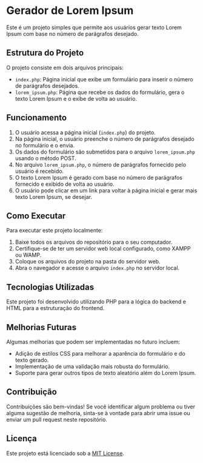# Gerador de Lorem Ipsum

Este é um projeto simples que permite aos usuários gerar texto Lorem Ipsum com base no número de parágrafos desejado.

## Estrutura do Projeto

O projeto consiste em dois arquivos principais:

- `index.php`: Página inicial que exibe um formulário para inserir o número de parágrafos desejados.
- `lorem_ipsum.php`: Página que recebe os dados do formulário, gera o texto Lorem Ipsum e o exibe de volta ao usuário.

## Funcionamento

1. O usuário acessa a página inicial (`index.php`) do projeto.
2. Na página inicial, o usuário preenche o número de parágrafos desejado no formulário e o envia.
3. Os dados do formulário são submetidos para o arquivo `lorem_ipsum.php` usando o método POST.
4. No arquivo `lorem_ipsum.php`, o número de parágrafos fornecido pelo usuário é recebido.
5. O texto Lorem Ipsum é gerado com base no número de parágrafos fornecido e exibido de volta ao usuário.
6. O usuário pode clicar em um link para voltar à página inicial e gerar mais texto Lorem Ipsum, se desejar.

## Como Executar

Para executar este projeto localmente:

1. Baixe todos os arquivos do repositório para o seu computador.
2. Certifique-se de ter um servidor web local configurado, como XAMPP ou WAMP.
3. Coloque os arquivos do projeto na pasta do servidor web.
4. Abra o navegador e acesse o arquivo `index.php` no servidor local.

## Tecnologias Utilizadas

Este projeto foi desenvolvido utilizando PHP para a lógica do backend e HTML para a estruturação do frontend.

## Melhorias Futuras

Algumas melhorias que podem ser implementadas no futuro incluem:

- Adição de estilos CSS para melhorar a aparência do formulário e do texto gerado.
- Implementação de uma validação mais robusta do formulário.
- Suporte para gerar outros tipos de texto aleatório além do Lorem Ipsum.

## Contribuição

Contribuições são bem-vindas! Se você identificar algum problema ou tiver alguma sugestão de melhoria, sinta-se à vontade para abrir uma issue ou enviar um pull request neste repositório.

## Licença

Este projeto está licenciado sob a [MIT License](LICENSE).
